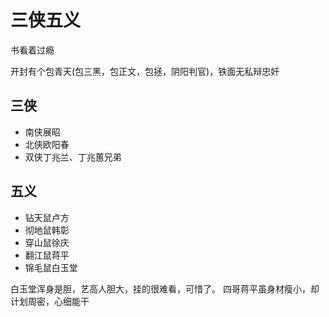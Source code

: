 # 三侠五义

书看着过瘾

开封有个包青天(包三黑，包正文，包拯，阴阳判官)，铁面无私辩忠奸

## 三侠

- 南侠展昭
- 北侠欧阳春
- 双侠丁兆兰、丁兆蕙兄弟

## 五义

- 钻天鼠卢方
- 彻地鼠韩彰
- 穿山鼠徐庆
- 翻江鼠蒋平
- 锦毛鼠白玉堂

白玉堂浑身是胆，艺高人胆大，挂的很难看，可惜了。
四哥蒋平虽身材瘦小，却计划周密，心细能干
